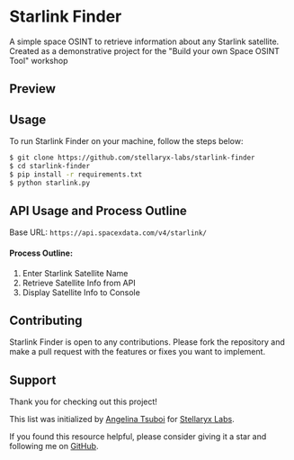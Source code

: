 # Starlink Finder
A simple space OSINT to retrieve information about any Starlink satellite. Created as a demonstrative project for the "Build your own Space OSINT Tool" workshop

## Preview

## Usage
To run Starlink Finder on your machine, follow the steps below:

```bash
$ git clone https://github.com/stellaryx-labs/starlink-finder
$ cd starlink-finder
$ pip install -r requirements.txt
$ python starlink.py
```

## API Usage and Process Outline
Base URL: `https://api.spacexdata.com/v4/starlink/`

#### Process Outline:
1. Enter Starlink Satellite Name 
2. Retrieve Satellite Info from API
3. Display Satellite Info to Console

## Contributing
 Starlink Finder is open to any contributions. Please fork the repository and make a pull request with the features or fixes you want to implement.

## Support

Thank you for checking out this project!

This list was initialized by [Angelina Tsuboi](https://angelinatsuboi.com) for [Stellaryx Labs](https://stellaryxlabs.com/).

If you found this resource helpful, please consider giving it a star and following me on [GitHub](https://github.com/ANG13T).
